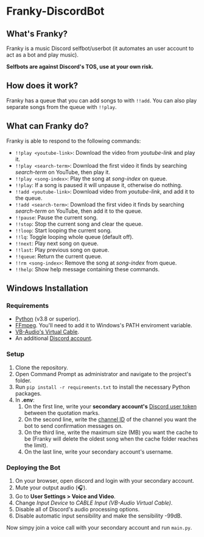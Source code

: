 # Franky-DiscordBot

## What's Franky?

Franky is a music Discord selfbot/userbot (it automates an user account to act as a bot and play music).

**Selfbots are against Discord's TOS, use at your own risk.**

## How does it work?

Franky has a queue that you can add songs to with ```!!add```. You can also play separate songs from the queue with ```!!play```.

## What can Franky do?

Franky is able to respond to the following commands:
- ```!!play <youtube-link>```: Download the video from *youtube-link* and play it.
- ```!!play <search-term>```: Download the first video it finds by searching *search-term* on YouTube, then play it.
- ```!!play <song-index>```: Play the song at *song-index* on queue.
- ```!!play```: If a song is paused it will unpause it, otherwise do nothing.
- ```!!add <youtube-link>```: Download video from *youtube-link*, and add it to the queue.
- ```!!add <search-term>```: Download the first video it finds by searching *search-term* on YouTube, then add it to the queue. 
- ```!!pause```: Pause the current song.
- ```!!stop```: Stop the current song and clear the queue.
- ```!!loop```: Start looping the current song.
- ```!!lq```: Toggle looping whole queue (default off).
- ```!!next```: Play next song on queue.
- ```!!last```: Play previous song on queue.
- ```!!queue```: Return the current queue.
- ```!!rm <song-index>```: Remove the song at *song-index* from queue.
- ```!!help```: Show help message containing these commands.

## Windows Installation

### Requirements

- [Python](https://www.python.org/downloads/) (v3.8 or superior). 
- [FFmpeg](https://ffmpeg.org/download.html). You'll need to add it to Windows's PATH enviroment variable.
- [VB-Audio's Virtual Cable](https://vb-audio.com/Cable/).
- An additional [Discord account](https://discord.com/register).

### Setup

1. Clone the repository.
2. Open Command Prompt as administrator and navigate to the project's folder.
3. Run ```pip install -r requirements.txt``` to install the necessary Python packages.
4. In **.env**:
   1. On the first line, write your **secondary account's** [Discord user token](https://github.com/Tyrrrz/DiscordChatExporter/wiki/Obtaining-Token-and-Channel-IDs#how-to-get-a-user-token) between the quotation marks.
   2. On the second line, write the [channel ID](https://github.com/Tyrrrz/DiscordChatExporter/wiki/Obtaining-Token-and-Channel-IDs#how-to-get-a-server-id-or-a-server-channel-id) of the channel you want the bot to send confirmation messages on. 
   3. On the third line, write the maximum size (MB) you want the cache to be (Franky will delete the oldest song when the cache folder reaches the limit).
   4. On the last line, write your secondary account's username. 

### Deploying the Bot

1. On your browser, open discord and login with your secondary account.
2. Mute your output audio (:headphones:).
3. Go to **User Settings > Voice and Video**.
4. Change *Input Device* to *CABLE Input (VB-Audio Virtual Cable)*.
5. Disable all of Discord's audio processing options.
6. Disable automatic input sensibility and make the sensibility -99dB.

Now simpy join a voice call with your secondary account and run ```main.py```.
